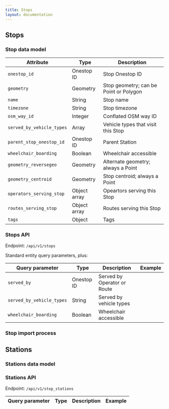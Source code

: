```yaml
---
title: Stops
layout: documentation
---
```


## Stops

### Stop data model

| Attribute                 | Type         | Description                      |
|---------------------------|--------------|----------------------------------|
| `onestop_id`              | Onestop ID   | Stop Onestop ID                  |
| `geometry`                | Geometry     | Stop geometry; can be Point or Polygon |
| `name`                    | String       | Stop name |
| `timezone`                | String       | Stop timezone |
| `osm_way_id`              | Integer      | Conflated OSM way ID |
| `served_by_vehicle_types` | Array        | Vehicle types that visit this Stop |
| `parent_stop_onestop_id`  | Onestop ID   | Parent Station |
| `wheelchair_boarding`     | Boolean      | Wheelchair accessible |
| `geometry_reversegeo`     | Geometry     | Alternate geometry; always a Point |
| `geometry_centroid`       | Geometry     | Stop centroid; always a Point |
| `operators_serving_stop`  | Object array | Opeartors serving this Stop |
| `routes_serving_stop`     | Object array | Routes serving this Stop |
| `tags`                    | Object       | Tags |


### Stops API

Endpoint: `/api/v1/stops`

Standard entity query parameters, plus:

| Query parameter           | Type | Description | Example |
|---------------------------|------|-------------|---------|
| `served_by`               | Onestop ID | Served by Operator or Route | |
| `served_by_vehicle_types` | String     | Served by vehicle types     | |
| `wheelchair_boarding`     | Boolean    | Wheelchair accessible       | |


### Stop import process

## Stations

### Stations data model

### Stations API

Endpoint: `/api/v1/stop_stations`

| Query parameter        | Type | Description | Example |
|------------------------|------|-------------|---------|
